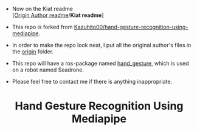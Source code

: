- Now on the Kiat readme <br>
[[Origin Author readme](https://github.com/DiaboloKiat/hand-gesture-recognition-using-mediapipe/blob/main/origin/README.md)/**Kiat readme**]

- This repo is forked from [Kazuhito00/hand-gesture-recognition-using-mediapipe](https://github.com/Kazuhito00/hand-gesture-recognition-using-mediapipe).

- In order to make the repo look neat, I put all the original author's files in the [origin](https://github.com/DiaboloKiat/hand-gesture-recognition-using-mediapipe/tree/main/origin) folder.

- This repo will have a ros-package named [hand_gesture](https://github.com/DiaboloKiat/hand-gesture-recognition-using-mediapipe/tree/main/hand_gesture), which is used on a robot named Seadrone.

- Please feel free to contact me if there is anything inappropriate.

<h1 align="center"> Hand Gesture Recognition Using Mediapipe </h1>













